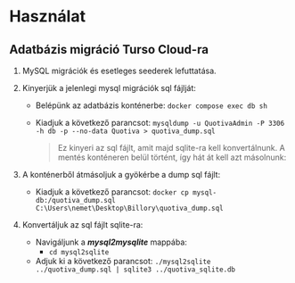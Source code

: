 # Használat

## Adatbázis migráció Turso Cloud-ra
1. MySQL migrációk és esetleges seederek lefuttatása.

2. Kinyerjük a jelenlegi mysql migrációk sql fájlját:
    - Belépünk az adatbázis konténerbe: `docker compose exec db sh`
    - Kiadjuk a következő parancsot: `mysqldump -u QuotivaAdmin -P 3306 -h db -p --no-data Quotiva > quotiva_dump.sql`

        > Ez kinyeri az sql fájlt, amit majd sqlite-ra kell konvertálnunk. A mentés konténeren belül történt, így hát át kell azt másolnunk:

3. A konténerből átmásoljuk a gyökérbe a dump sql fájlt:
    - Kiadjuk a következő parancsot: `docker cp mysql-db:/quotiva_dump.sql C:\Users\nemet\Desktop\Billory\quotiva_dump.sql`

4. Konvertáljuk az sql fájlt sqlite-ra:
    - Navigáljunk a ***mysql2mysqlite*** mappába:
        - `cd mysql2sqlite`
    - Adjuk ki a következő parancsot: `./mysql2sqlite ../quotiva_dump.sql | sqlite3 ../quotiva_sqlite.db`